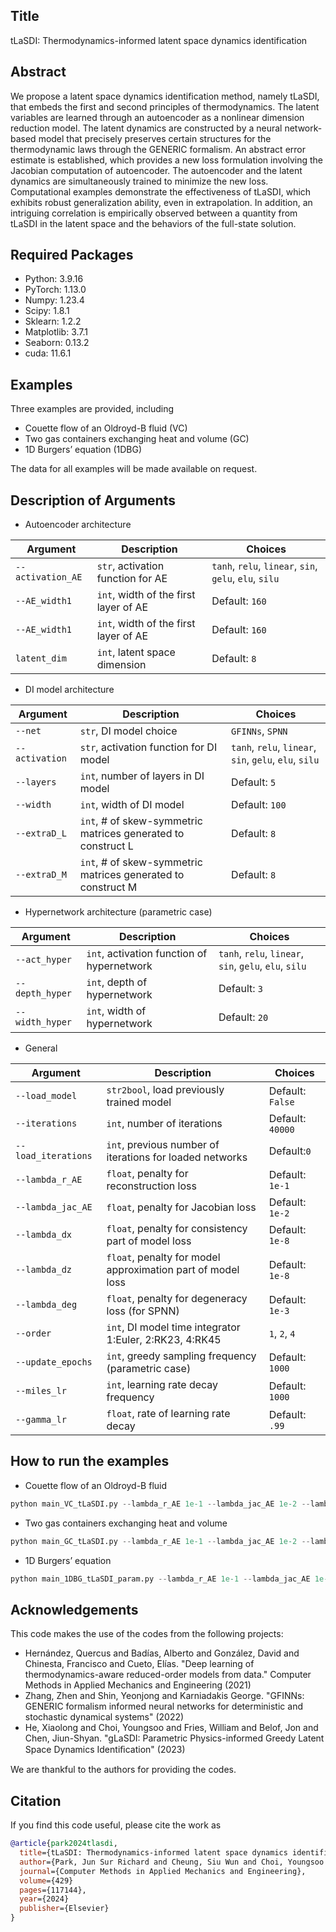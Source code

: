 ## Title

tLaSDI: Thermodynamics-informed latent space dynamics identification


## Abstract 

We propose a latent space dynamics identification method, namely tLaSDI, that embeds the first and second principles of thermodynamics. 
The latent variables are learned through an autoencoder as a nonlinear dimension reduction model.
The latent dynamics are constructed by a neural network-based model that precisely preserves certain structures for the thermodynamic laws through the GENERIC formalism.
An abstract error estimate is established, which provides a new loss formulation involving the Jacobian computation of autoencoder.
The autoencoder and the latent dynamics are simultaneously trained to minimize the new loss.
Computational examples demonstrate the effectiveness of tLaSDI, which exhibits robust generalization ability, even in extrapolation.
In addition, an intriguing correlation is empirically observed between a quantity from tLaSDI in the latent space and the behaviors of the full-state solution.

## Required Packages

- Python: 3.9.16
- PyTorch: 1.13.0
- Numpy: 1.23.4
- Scipy: 1.8.1
- Sklearn: 1.2.2
- Matplotlib: 3.7.1
- Seaborn: 0.13.2
- cuda: 11.6.1

## Examples

Three examples are provided, including
- Couette flow of an Oldroyd-B fluid (VC)
- Two gas containers exchanging heat and volume (GC)
- 1D Burgers’ equation (1DBG)

The data for all examples will be made available on request.

## Description of Arguments

- Autoencoder architecture
  
| Argument | Description | Choices |
| -------- | -------- | -------- |
| `--activation_AE`   | `str`, activation function for AE   |  `tanh`, `relu`, `linear`, `sin`, `gelu`, `elu`, `silu` |
| `--AE_width1`       | `int`, width of the first layer of AE | Default: `160` |
| `--AE_width1`       | `int`, width of the first layer of AE | Default: `160` |
| `latent_dim`        | `int`, latent space dimension | Default: `8` |

- DI model architecture

| Argument | Description | Choices |
| -------- | -------- | -------- |
| `--net`  | `str`, DI model choice | `GFINNs`, `SPNN` | 
| `--activation` | `str`, activation function for DI model  | `tanh`, `relu`, `linear`, `sin`, `gelu`, `elu`, `silu`  |
| `--layers` | `int`, number of layers in DI model | Default: `5` |
| `--width` | `int`, width of DI model | Default: `100` |
| `--extraD_L` | `int`, # of skew-symmetric matrices generated to construct L | Default: `8` |
| `--extraD_M` | `int`, # of skew-symmetric matrices generated to construct M | Default: `8` |

- Hypernetwork architecture (parametric case)

| Argument | Description | Choices |
| -------- | -------- | -------- |
|`--act_hyper` | `int`, activation function of hypernetwork | `tanh`, `relu`, `linear`, `sin`, `gelu`, `elu`, `silu`  |
|`--depth_hyper` | `int`, depth of hypernetwork | Default: `3`  |
|`--width_hyper` | `int`, width of hypernetwork | Default: `20` |


- General
  
| Argument | Description | Choices |
| -------- | -------- | -------- |
|`--load_model`| `str2bool`, load previously trained model | Default: `False`|
|`--iterations`| `int`, number of iterations | Default: `40000`|
|`--load_iterations`| `int`, previous number of iterations for loaded networks | Default:`0` |
|`--lambda_r_AE`| `float`, penalty for reconstruction loss | Default: `1e-1`|
|`--lambda_jac_AE`|`float`, penalty for Jacobian loss | Default: `1e-2`|
|`--lambda_dx` | `float`, penalty for consistency part of model loss | Default: `1e-8`|
|`--lambda_dz` | `float`, penalty for model approximation part of model loss | Default: `1e-8`|
|`--lambda_deg` | `float`, penalty for degeneracy loss (for SPNN) | Default: `1e-3`|
|`--order` | `int`, DI model time integrator 1:Euler, 2:RK23, 4:RK45 | `1`, `2`, `4`|
|`--update_epochs` | `int`, greedy sampling frequency (parametric case) | Default: `1000`| 
|`--miles_lr` | `int`, learning rate decay frequency | Default: `1000`|
|`--gamma_lr` | `float`, rate of learning rate decay | Default: `.99`|

## How to run the examples

- Couette flow of an Oldroyd-B fluid
  
```python
python main_VC_tLaSDI.py --lambda_r_AE 1e-1 --lambda_jac_AE 1e-2 --lambda_dx 1e-8 --lambda_Dz 1e-8 ...
```

- Two gas containers exchanging heat and volume
  
```python
python main_GC_tLaSDI.py --lambda_r_AE 1e-1 --lambda_jac_AE 1e-2 --lambda_dx 1e-7 --lambda_Dz 1e-7 ...
```

- 1D Burgers’ equation
  
```python
python main_1DBG_tLaSDI_param.py --lambda_r_AE 1e-1 --lambda_jac_AE 1e-9 --lambda_dx 1e-7 --lambda_Dz 1e-7 ...
```


## Acknowledgements

This code makes the use of the codes from the following projects:

- Hernández, Quercus and Badías, Alberto and González, David and Chinesta, Francisco and Cueto, Elías. "Deep learning of thermodynamics-aware reduced-order models from data." Computer Methods in Applied Mechanics and Engineering (2021)
- Zhang, Zhen and Shin, Yeonjong and Karniadakis George. "GFINNs: GENERIC formalism informed neural networks for deterministic and stochastic dynamical systems" (2022)
- He, Xiaolong and Choi, Youngsoo and Fries, William and Belof, Jon and Chen, Jiun-Shyan. "gLaSDI: Parametric Physics-informed Greedy Latent Space Dynamics Identiﬁcation" (2023)

We are thankful to the authors for providing the codes.

## Citation

If you find this code useful, please cite the work as

```bibtex
@article{park2024tlasdi,
  title={tLaSDI: Thermodynamics-informed latent space dynamics identification},
  author={Park, Jun Sur Richard and Cheung, Siu Wun and Choi, Youngsoo and Shin, Yeonjong},
  journal={Computer Methods in Applied Mechanics and Engineering},
  volume={429}
  pages={117144},
  year={2024}
  publisher={Elsevier}
}
